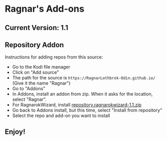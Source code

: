 # Ragnar's Add-ons
## Current Version: 1.1

## Repository Addon

Instructions for adding repos from this source:

<p align="right">
  <ul>
    <li>Go to the Kodi file manager</li>
    <li>Click on "Add source"</li>
    <li>The path for the source is <code>https://RagnarLothbrok-Odin.github.io/</code> (Give it the name "Ragnar")</li>
    <li>Go to "Addons"</li>
    <li>In Addons, install an addon from zip. When it asks for the location, select "Ragnar".
    <li>For RagnarokWizard, install <a href="repository.ragnarokwizard-1.1.zip">repository.ragnarokwizard-1.1.zip</a></li>
    <li>Go back to Addons install, but this time, select "Install from repository"</li>
    <li>Select the repo and add-on you want to install</li>
  </ul>
</p>

## Enjoy!
